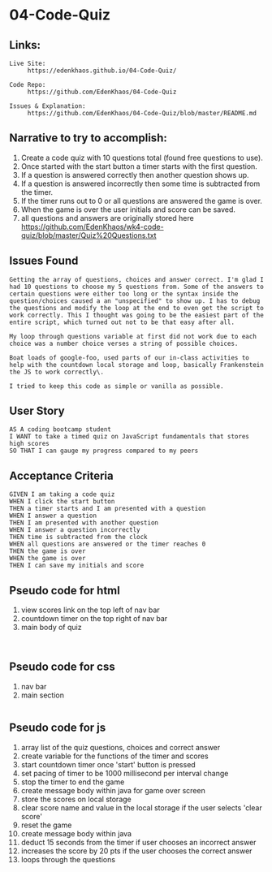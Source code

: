 # 04-Code-Quiz

## Links:
```
Live Site: 
     https://edenkhaos.github.io/04-Code-Quiz/
   
Code Repo: 
     https://github.com/EdenKhaos/04-Code-Quiz
  
Issues & Explanation:
     https://github.com/EdenKhaos/04-Code-Quiz/blob/master/README.md

```
## Narrative to try to accomplish:
1. Create a code quiz with 10 questions total (found free questions to use).
2. Once started with the start button a timer starts with the first question.
3. If a question is answered correctly then another question shows up.
4. If a question is answered incorrectly then some time is subtracted from the timer.
5. If the timer runs out to 0 or all questions are answered the game is over.
6. When the game is over the user initials and score can be saved.
7. all questions and answers are originally stored here https://github.com/EdenKhaos/wk4-code-quiz/blob/master/Quiz%20Questions.txt

## Issues Found
```
Getting the array of questions, choices and answer correct. I'm glad I had 10 questions to choose my 5 questions from. Some of the answers to certain questions were either too long or the syntax inside the question/choices caused a an "unspecified" to show up. I has to debug the questions and modify the loop at the end to even get the script to work correctly. This I thought was going to be the easiest part of the entire script, which turned out not to be that easy after all. 

My loop through questions variable at first did not work due to each choice was a number choice verses a string of possible choices.

Boat loads of google-foo, used parts of our in-class activities to help with the countdown local storage and loop, basically Frankenstein the JS to work correctly\. 

I tried to keep this code as simple or vanilla as possible.
```
## User Story

```
AS A coding bootcamp student
I WANT to take a timed quiz on JavaScript fundamentals that stores high scores
SO THAT I can gauge my progress compared to my peers
```

## Acceptance Criteria

```
GIVEN I am taking a code quiz
WHEN I click the start button
THEN a timer starts and I am presented with a question
WHEN I answer a question
THEN I am presented with another question
WHEN I answer a question incorrectly
THEN time is subtracted from the clock
WHEN all questions are answered or the timer reaches 0
THEN the game is over
WHEN the game is over
THEN I can save my initials and score

```

## Pseudo code for html
1.  view scores link on the top left of nav bar
2.  countdown timer on the top right of nav bar
3.  main body of quiz
```


```
## Pseudo code for css
1. nav bar 
2. main section

```

```
## Pseudo code for js
1.  array list of the quiz questions, choices and correct answer
2.  create variable for the functions of the timer and scores
3.  start countdown timer once 'start' button is pressed
4.  set pacing of timer to be 1000 millisecond per interval change
5.  stop the timer to end the game
6.  create message body within java for game over screen
7.  store the scores on local storage
8.  clear score name and value in the local storage if the user selects 'clear score'
9.  reset the game 
10. create message body within java
11. deduct 15 seconds from the timer if user chooses an incorrect answer
12. increases the score by 20 pts if the user chooses the correct answer
13. loops through the questions 

```
